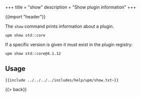 +++
title = "show"
description = "Show plugin information"
+++

{{import "header"}}

The `show` command prints information about a plugin.

```text
upm show std::core
```

If a specific version is given it must exist in the plugin registry:

```text
upm show std::core@4.1.12
```

## Usage

```text
{{include ../../../../includes/help/upm/show.txt~}}
```

{{> back}}
